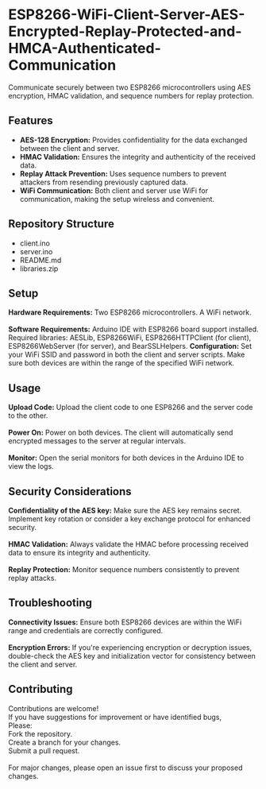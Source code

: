 # ESP8266-WiFi-Client-Server-AES-Encrypted-Replay-Protected-and-HMCA-Authenticated-Communication
Communicate securely between two ESP8266 microcontrollers using AES encryption, HMAC validation, and sequence numbers for replay protection.

<H2>Features</H2>
<ul>
<li><b>AES-128 Encryption:</b> Provides confidentiality for the data exchanged between the client and server.</li>
<li><b>HMAC Validation:</b> Ensures the integrity and authenticity of the received data.</li>
<li><b>Replay Attack Prevention:</b> Uses sequence numbers to prevent attackers from resending previously captured data.</li>
<li><b>WiFi Communication:</b> Both client and server use WiFi for communication, making the setup wireless and convenient.</li>
</ul>

<H2>Repository Structure</H2>
<ul>
  <li>client.ino</li>
  <li>server.ino</li>
  <li>README.md</li>
  <li>libraries.zip</li>
</ul>

<H2>Setup</H2>
<b>Hardware Requirements:</b>
Two ESP8266 microcontrollers.
A WiFi network.
<br><br>
<b>Software Requirements:</b>
Arduino IDE with ESP8266 board support installed.
Required libraries: AESLib, ESP8266WiFi, ESP8266HTTPClient (for client), ESP8266WebServer (for server), and BearSSLHelpers.
<b>Configuration:</b>
Set your WiFi SSID and password in both the client and server scripts.
Make sure both devices are within the range of the specified WiFi network.

<H2>Usage</H2>
<b>Upload Code:</b>
Upload the client code to one ESP8266 and the server code to the other.
<br><br>
<b>Power On:</b>
Power on both devices. The client will automatically send encrypted messages to the server at regular intervals.
<br><br>
<b>Monitor:</b>
Open the serial monitors for both devices in the Arduino IDE to view the logs.

<H2>Security Considerations</H2>
<b>Confidentiality of the AES key:</b> Make sure the AES key remains secret. Implement key rotation or consider a key exchange protocol for enhanced security.
<br><br>
<b>HMAC Validation:</b> Always validate the HMAC before processing received data to ensure its integrity and authenticity.
<br><br>
<b>Replay Protection:</b> Monitor sequence numbers consistently to prevent replay attacks.

<H2>Troubleshooting</H2>
<b>Connectivity Issues:</b> Ensure both ESP8266 devices are within the WiFi range and credentials are correctly configured.
<br><br>
<b>Encryption Errors:</b> If you're experiencing encryption or decryption issues, double-check the AES key and initialization vector for consistency between the client and server.

<H2>Contributing</H2>
Contributions are welcome!<br>
If you have suggestions for improvement or have identified bugs,<br>
Please:<br>
Fork the repository.<br>
Create a branch for your changes.<br>
Submit a pull request.<br><br>
For major changes, please open an issue first to discuss your proposed changes.
